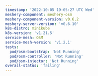 ```yaml
---
timestamp: '2022-10-05 19:05:27 UTC Wed'
meshery-component: meshery-osm
meshery-component-version: v0.6.2
meshery-server-version: 'v0.6.10'
k8s-distro: minikube
k8s-version: 'v1.21.5'
service-mesh: OSM
service-mesh-version: 'v1.2.1'
tests:
  pod/osm-bootstrap: 'Not Running'
  pod/osm-controller: 'Not Running'
  pod/osm-injector: 'Not Running'
overall-status: 'failing'
---
```

